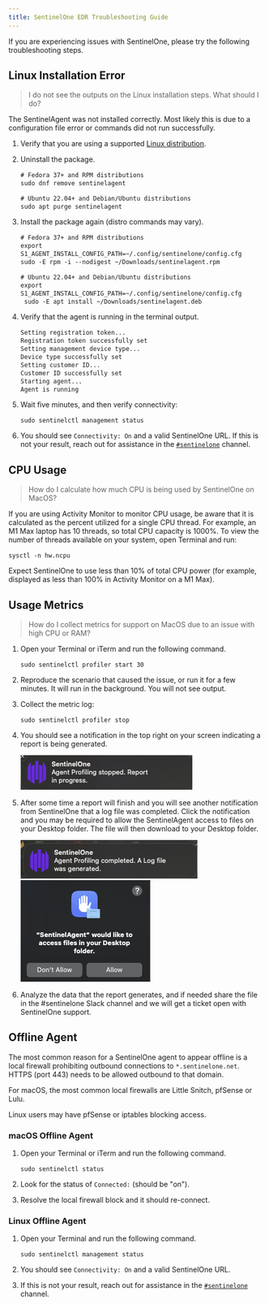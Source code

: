 ```yaml
---
title: SentinelOne EDR Troubleshooting Guide
---
```


If you are experiencing issues with SentinelOne, please try the following troubleshooting steps.

## Linux Installation Error

> I do not see the outputs on the Linux installation steps. What should I do?

The SentinelAgent was not installed correctly. Most likely this is due to a configuration file error or commands did not run successfully.

1. Verify that you are using a supported [Linux distribution](/handbook/security/corporate/services/laptops/security/os).

1. Uninstall the package.

    ```shell
    # Fedora 37+ and RPM distributions
    sudo dnf remove sentinelagent
    ```

    ```shell
    # Ubuntu 22.04+ and Debian/Ubuntu distributions
    sudo apt purge sentinelagent
    ```

1. Install the package again (distro commands may vary).

    ```shell
    # Fedora 37+ and RPM distributions
    export S1_AGENT_INSTALL_CONFIG_PATH=~/.config/sentinelone/config.cfg
    sudo -E rpm -i --nodigest ~/Downloads/sentinelagent.rpm
    ```

    ```shell
    # Ubuntu 22.04+ and Debian/Ubuntu distributions
    export S1_AGENT_INSTALL_CONFIG_PATH=~/.config/sentinelone/config.cfg
     sudo -E apt install ~/Downloads/sentinelagent.deb
     ```

1. Verify that the agent is running in the terminal output.

    ```plaintext
    Setting registration token...
    Registration token successfully set
    Setting management device type...
    Device type successfully set
    Setting customer ID...
    Customer ID successfully set
    Starting agent...
    Agent is running
    ```

1. Wait five minutes, and then verify connectivity:

   ```shell
   sudo sentinelctl management status
   ```

1. You should see `Connectivity: On` and a valid SentinelOne URL. If this is not your result, reach out for assistance in the [`#sentinelone`](https://gitlab.slack.com/archives/C043PF9TU4X) channel.

## CPU Usage

> How do I calculate how much CPU is being used by SentinelOne on MacOS?

If you are using Activity Monitor to monitor CPU usage, be aware that it is calculated as the percent utilized for a single CPU thread. For example, an M1 Max laptop has 10 threads, so total CPU capacity is 1000%. To view the number of threads available on your system, open Terminal and run:

```shell
sysctl -n hw.ncpu
```

Expect SentinelOne to use less than 10% of total CPU power (for example, displayed as less than 100% in Activity Monitor on a M1 Max).

## Usage Metrics

> How do I collect metrics for support on MacOS due to an issue with high CPU or RAM?

1. Open your Terminal or iTerm and run the following command.

    ```shell
    sudo sentinelctl profiler start 30
    ```

2. Reproduce the scenario that caused the issue, or run it for a few minutes. It will run in the background. You will not see output.

3. Collect the metric log:

    ```shell
    sudo sentinelctl profiler stop
    ```

4. You should see a notification in the top right on your screen indicating a report is being generated.

    ![S1 Report Generation](/content/handbook/business-technology/end-user-services/onboarding-access-requests/endpoint-management/S1ReportProgress.png)

5. After some time a report will finish and you will see another notification from SentinelOne that a log file was completed. Click the notification and you may be required to allow the SentinelAgent access to files on your Desktop folder. The file will then download to your Desktop folder.

    ![S1 Completion](/content/handbook/business-technology/end-user-services/onboarding-access-requests/endpoint-management/S1ProfileComplete.png)
    ![S1 Allow Desktop Folder](/content/handbook/business-technology/end-user-services/onboarding-access-requests/endpoint-management/S1AllowDesktop.png)

6. Analyze the data that the report generates, and if needed share the file in the #sentinelone Slack channel and we will get a ticket open with SentinelOne support.

## Offline Agent

The most common reason for a SentinelOne agent to appear offline is a local firewall prohibiting outbound connections to `*.sentinelone.net`. HTTPS (port 443) needs to be allowed outbound to that domain.

For macOS, the most common local firewalls are Little Snitch, pfSense or Lulu.

Linux users may have pfSense or iptables blocking access.

### macOS Offline Agent

1. Open your Terminal or iTerm and run the following command.

    ```shell
    sudo sentinelctl status
    ```

1. Look for the status of `Connected:` (should be "on").

1. Resolve the local firewall block and it should re-connect.

### Linux Offline Agent

1. Open your Terminal and run the following command.

    ```shell
    sudo sentinelctl management status
    ```

1. You should see `Connectivity: On` and a valid SentinelOne URL.

1. If this is not your result, reach out for assistance in the [`#sentinelone`](https://gitlab.slack.com/archives/C043PF9TU4X) channel.
